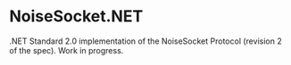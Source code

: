 # NoiseSocket.NET

.NET Standard 2.0 implementation of the NoiseSocket Protocol (revision 2 of the spec). Work in progress.
